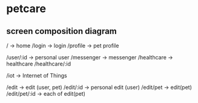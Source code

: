 # petcare

## screen composition diagram

/ -> home
/login -> login
/profile -> pet profile

/user/:id -> personal user
/messenger -> messenger
/healthcare -> healthcare
/healthcare/:id

/iot -> Internet of Things

/edit -> edit (user, pet)
/edit/:id -> personal edit (user)
/edit/pet -> edit(pet)
/edit/pet/:id -> each of edit(pet)

